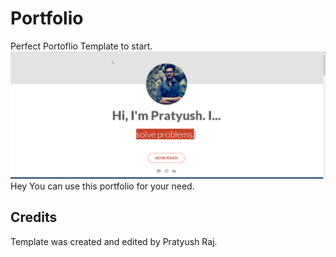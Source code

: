 # Portfolio 
Perfect Portoflio Template to start. <br>
<img src="assets/images/sitess.png"> <br>
Hey You can use this portfolio for your need.
## Credits
Template was created and edited by Pratyush Raj.
